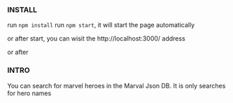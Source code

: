 ### INSTALL
run `npm install`
run `npm start`, it will start the page automatically

or after start, you can wisit the http://localhost:3000/ address

or after

### INTRO

You can search for marvel heroes in the Marval Json DB. It is only searches for hero names
